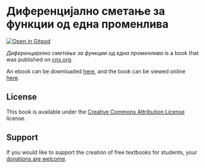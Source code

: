 # Диференцијално сметање за функции од една променлива

[![Open in Gitpod](https://gitpod.io/button/open-in-gitpod.svg)](https://gitpod.io/from-referrer/)

_Диференцијално сметање за функции од една променлива_ is a book that was published on [cnx.org](https://cnx.org/).

An ebook can be downloaded [here](https://github.com/cnx-user-books/cnxbook-diferentsijalno-smetanje-za-funktsii-od-edna-promenliva/releases/latest), and the book can be viewed online [here](https://github.com/cnx-user-books/cnxbook-diferentsijalno-smetanje-za-funktsii-od-edna-promenliva/releases/latest).

## License
This book is available under the [Creative Commons Attribution License](./LICENSE) license.

## Support
If you would like to support the creation of free textbooks for students, your [donations are welcome](https://riceconnect.rice.edu/donation/support-openstax-banner).
